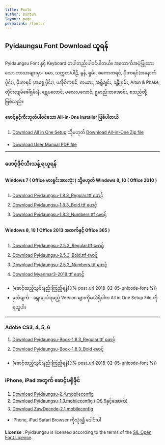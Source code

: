 ```yaml
---
title: Fonts
author: suntun
layout: page
permalink: /fonts/
---
```

## Pyidaungsu Font Download ယူရန်
Pyidaungsu Font နှင့် Keyboard တပါတည်းပါဝင်ပါတယ်။ အထောက်အပံ့ပြုထားသော ဘာသာများမှာ- ဗမာ, သက္ကတ/ပါဠိ, မွန်, ရှမ်း, စကောကရင်, ပိုးကရင်(အနောက်ပိုင်း), ပိုးကရင် (အရှေ့ပိုင်း), ပအိုဝ့်ကရင်, ကယား, အရှိုချင်း, ခန္တီးရှမ်း, Aiton & Phake, တိုင်းလျမ်ခေါ်ရှမ်းနီ, ရွှေပလောင်, ပလေးပလောင်, ရူမာည်းတအောင်း, စသည်တို့ဖြစ်သည်။

#### **ဖောင့်နှင့်ကီးဘုတ်ပါဝင်သော All-in-One Installer ဖြစ်ပါတယ်**

1. [Download All in One Setup][setup]  သို့မဟုတ်  [Download All-in-One Zip file][zip] 
  - [Download User Manual PDF file][pdf]

[setup]: https://github.com/unicodetoday/binary-download/raw/download/All-in-One-Setup-5.2.exe
[zip]: /downloads/zips/All-in-One_Pyidaungsu_Font.zip
[pdf]: /downloads/docs/Pyidaungsu_Font_User_Manual_05.pdf

------

### ဖောင့်ဖိုင်သီးသန့် ရယူရန်

#### **Windows 7 ( Office ဗားရှင်းအားလုံး ) သို့မဟုတ် Windows 8, 10 ( Office 2010 )**

1. [Download Pyidaungsu-1.8.3_Regular.ttf ဖောင့်](/downloads/fonts/Pyidaungsu-1.8.3_Regular.ttf)
2. [Download Pyidaungsu-1.8.3_Bold.ttf ဖောင့်](/downloads/fonts/Pyidaungsu-1.8.3_Bold.ttf)
3. [Download Pyidaungsu-1.8.3_Numbers.ttf ဖောင့်](/downloads/fonts/Pyidaungsu-1.8.3_Numbers.ttf)

#### **Windows 8, 10 ( Office 2013 အထက်နှင့် Office 365 )**

1. [Download Pyidaungsu-2.5.3_Regular.ttf ဖောင့်](/downloads/fonts/Pyidaungsu-2.5.3_Regular.ttf)
2. [Download Pyidaungsu-2.5.3_Bold.ttf ဖောင့်](/downloads/fonts/Pyidaungsu-2.5.3_Bold.ttf)
3. [Download Pyidaungsu-2.5.3_Numbers.ttf ဖောင့်](/downloads/fonts/Pyidaungsu-2.5.3_Numbers.ttf)
4. [Download Myanmar3-2018.ttf ဖောင့် ](/downloads/fonts/Myanmar3-2018.ttf)
- [ဖောင့်ထည့်သွင်းနည်းကြည့်ရန်]({% post_url 2018-02-05-unicode-font %})
- မှတ်ချက် - ရွေးချယ်ရမည့် Version များကိုမသိရှိပါက All in One Setup File ကိုရယူပါ။ 

----

### Adobe CS3, 4, 5, 6
1. [Download Pyidaungsu-Book-1.8.3_Regular.ttf ဖောင့်](/downloads/fonts/Pyidaungsu-Book-1.8.3_Regular.ttf)
2. [Download Pyidaungsu-Book-1.8.3_Bold ဖောင့်](/downloads/fonts/Pyidaungsu-Book-1.8.3_Bold.ttf)
- [ဖောင့်ထည့်သွင်းနည်းကြည့်ရန်]({% post_url 2018-02-05-unicode-font %})

### iPhone, iPad အတွက် ဖောင့်ပရိုဖိုင်
1. [Download Pyidaungsu-2.4.mobileconfig](/downloads/fonts/Pyidaungsu-2.4.mobileconfig)
2. [Download Pyidaungsu-1.3.mobileconfig (iOS 9နှင့်အောက်)](/downloads/fonts/Pyidaungsu-1.3.mobileconfig)
3. [Download ZawDecode-2.1.mobileconfig](/downloads/fonts/ZawDecode-2.1.mobileconfig)
- iPhone, iPad Safari Browser ကိုသုံး၍ ဒေါင်းပါ

 **License** :
Pyidaungsu is licensed according to the terms of the [SIL Open Font License](http://scripts.sil.org/OFL).
